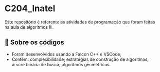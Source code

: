 # C204_Inatel
Este repositório é referente as atividades de programação que foram feitas na aula de algoritmos III.

## 📁 Sobre os códigos
- Foram desenvolvidos usando a Falcon C++ e VSCode;
- Contém: complexibilidade; estratégias de construção de algoritmos; árvore binária de busca; algoritmos geométricos.

